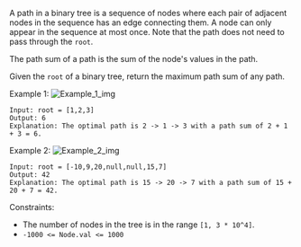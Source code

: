 A path in a binary tree is a sequence of nodes where each pair of adjacent nodes in the sequence has an edge connecting them. A node can only appear in the sequence at most once. Note that the path does not need to pass through the `root`.

The path sum of a path is the sum of the node's values in the path.

Given the `root` of a binary tree, return the maximum path sum of any path.

Example 1:
![Example_1_img](https://assets.leetcode.com/uploads/2020/10/13/exx1.jpg)
```
Input: root = [1,2,3]
Output: 6
Explanation: The optimal path is 2 -> 1 -> 3 with a path sum of 2 + 1 + 3 = 6.
```
Example 2:
![Example_2_img](https://assets.leetcode.com/uploads/2020/10/13/exx2.jpg)
```
Input: root = [-10,9,20,null,null,15,7]
Output: 42
Explanation: The optimal path is 15 -> 20 -> 7 with a path sum of 15 + 20 + 7 = 42.
``` 

Constraints:
- The number of nodes in the tree is in the range `[1, 3 * 10^4]`.
- `-1000 <= Node.val <= 1000`

